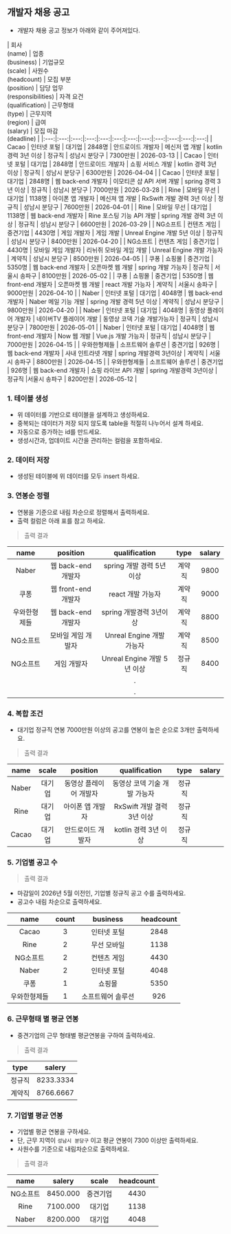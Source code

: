 ## 개발자 채용 공고 

* 개발자 채용 공고 정보가 아래와 같이 주어져있다. 

| 회사<br>(name) | 업종<br>(business) | 기업규모<br>(scale) | 사원수<br>(headcount) | 모집 부분<br>(position) | 담당 업무<br>(responsibilities) | 자격 요건<br>(qualification) | 근무형태<br>(type) | 근무지역<br>(region) | 급여<br>(salary) | 모집 마감<br>(deadline) | 
|:---:|:---:|:---:|:---:|:---:|:---:|:---:|:---:|:---:|:---:|:---:|:---:|
| Cacao | 인터넷 포털 | 대기업 | 2848명  | 안드로이드 개발자 | 메신저 앱 개발 | kotlin 경력 3년 이상 | 정규직 | 성남시 분당구 | 7300만원 | 2026-03-13 |
| Cacao | 인터넷 포털 | 대기업 | 2848명  | 안드로이드 개발자 | 쇼핑 서비스 개발 | kotlin 경력 3년 이상 | 정규직 | 성남시 분당구 | 6300만원 | 2026-04-04 |
| Cacao | 인터넷 포털 | 대기업 | 2848명  | 웹 back-end 개발자 | 이모티콘 샵 API 서버 개발 | spring 경력 3년 이상 | 정규직 | 성남시 분당구 | 7000만원 | 2026-03-28 |
| Rine | 모바일 무선 | 대기업 | 1138명 | 아이폰 앱 개발자 | 메신져 앱 개발 | RxSwift 개발 경력 3년 이상 | 정규직 | 성남시 분당구 | 7600만원 | 2026-04-01 |
| Rine | 모바일 무선 | 대기업 | 1138명 | 웹 back-end 개발자 | Rine 포스팅 기능 API 개발 | spring 개발 경력 3년 이상  | 정규직 | 성남시 분당구 | 6600만원 | 2026-03-29 |
| NG소프트 | 컨텐츠 게임 | 중견기업 | 4430명 | 게임 개발자 | 게임 개발 | Unreal Engine 개발 5년 이상 | 정규직 | 성남시 분당구 | 8400만원 | 2026-04-20 | 
| NG소프트 | 컨텐츠 게임 | 중견기업 | 4430명 | 모바일 게임 개발자 | 리뉘쥐 모바일 게임 개발 | Unreal Engine 개발 가능자 | 계약직 | 성남시 분당구 | 8500만원 | 2026-04-05 |
| 쿠퐁 | 쇼핑몰 | 중견기업 | 5350명 | 웹 back-end 개발자 | 오픈마켓 웹 개발 | spring 개발 가능자 | 정규직 | 서울시 송파구 | 8100만원 | 2026-05-02 |
| 쿠퐁 | 쇼핑몰 | 중견기업 | 5350명 | 웹 front-end 개발자 | 오픈마켓 웹 개발 | react 개발 가능자 | 계약직 | 서울시 송파구 | 9000만원 | 2026-04-10 |
| Naber | 인터넷 포털 | 대기업 | 4048명 | 웹 back-end 개발자 | Naber 메일 기능 개발 | spring 개발 경력 5년 이상 | 계약직 | 성남시 분당구 | 9800만원 | 2026-04-20 | 
| Naber | 인터넷 포털 | 대기업 | 4048명 | 동영상 플레이어 개발자 | 네이버TV 플레이어 개발 | 동영상 코덱 기술 개발가능자 | 정규직 | 성남시 분당구 | 7800만원 | 2026-05-01 | 
| Naber | 인터넷 포털 | 대기업 | 4048명 | 웹 front-end 개발자 | Now 웹 개발 | Vue.js 개발 가능자 | 정규직 | 성남시 분당구 | 7000만원 | 2026-04-15 | 
| 우와한형제들 | 소프트웨어 솔루션 | 중견기업 | 926명 | 웹 back-end 개발자 | 사내 인트라넷 개발 | spring 개발경력 3년이상 | 계약직 | 서울시 송파구 | 8800만원 | 2026-04-15 |
| 우와한형제들 | 소프트웨어 솔루션 | 중견기업 | 926명 | 웹 back-end 개발자 | 쇼핑 라이브 API 개발 | spring 개발경력 3년이상 | 정규직 |서울시 송파구 | 8200만원 | 2026-05-12 |


### 1. 테이블 생성
* 위 데이터를 기반으로 테이블을 설계하고 생성하세요. 
* 중복되는 데이터가 저장 되지 않도록 table을 적절히 나누어서 설계 하세요. 
* 자동으로 증가하는 id를 만드세요. 
* 생성시간과, 업데이트 시간을 관리하는 컬럼을 포함하세요. 

### 2. 데이터 저장
* 생성된 테이블에 위 데이터를 모두 insert 하세요. 

### 3. 연봉순 정렬 

* 연봉을 기준으로 내림 차순으로 정렬해서 출력하세요. 
* 출력 컬럼은 아래 표를 참고 하세요. 

> 출력 결과

| name | position  | qualification | type | salary |
|:---:|:---:|:---:|:---:|:---:|
| Naber | 웹 back-end 개발자 | spring 개발 경력 5년 이상 | 계약직 | 9800 |
| 쿠퐁 | 웹 front-end 개발자 | react 개발 가능자 | 계약직 | 9000 |
| 우와한형제들 | 웹 back-end 개발자 | spring 개발경력 3년이상 | 계약직 | 8800 |
| NG소프트 | 모바일 게임 개발자 | Unreal Engine 개발 가능자 | 계약직 | 8500 |
| NG소프트 | 게임 개발자 | Unreal Engine 개발 5년 이상 | 정규직 | 8400 |
| | | . | |
| | | . | |

### 4. 복합 조건 

* 대기업 정규직 연봉 7000만원 이상의 공고를 연봉이 높은 순으로 3개만 출력하세요. 

> 출력 결과

| name | scale | position  | qualification | type | salary |
|:---:|:---:|:---:|:---:|:---:|:---:|
| Naber | 대기업 | 동영상 플레이어 개발자 | 동영상 코덱 기술 개발 가능자 | 정규직 | 
| Rine | 대기업 | 아이폰 앱 개발자  | RxSwift 개발 결력 3년 이상 | 정규직 | 
| Cacao | 대기업 | 안드로이드 개발자 | kotlin 경력 3년 이상 | 정규직 | 

### 5. 기업별 공고 수

> 출력 결과

* 마감일이 2026년 5월 이전인, 기업별 정규직 공고 수를 출력하세요. 
* 공고수 내림 차순으로 출력하세요. 

| name | count | business | headcount |
|:---:|:---:|:---:|:---:|
| Cacao | 3 | 인터넷 포털 | 2848 |
| Rine | 2 | 무선 모바일 | 1138 |
| NG소프트 | 2 | 컨텐츠 게임 | 4430 |
| Naber | 2 | 인터넷 포털 | 4048 |
| 쿠퐁 | 1 | 쇼핑몰 | 5350 |
| 우와한형제들 | 1 | 소프트웨어 솔루션 | 926 |

### 6. 근무형태 별 평균 연봉

* 중견기업의 근무 형태별 평균연봉을 구하여 출력하세요. 

> 출력 결과

| type | salery |
|:---:|:---:|
| 정규직 | 8233.3334|
| 계약직 | 8766.6667 |


### 7. 기업별 평균 연봉 

* 기업별 평균 연봉을 구하세요. 
* 단, 근무 지역이 `성남시 분당구` 이고 평균 연봉이 7300 이상만 출력하세요. 
* 사원수를 기준으로 내림차순으로 출력하세요.

> 출력 결과

| name | salery | scale | headcount |
|:---:|:---:|:---:|:---:|
| NG소프트 | 8450.000 | 중견기업 | 4430 |
| Rine | 7100.000 | 대기업 | 1138 |
| Naber | 8200.000 | 대기업 | 4048 |
